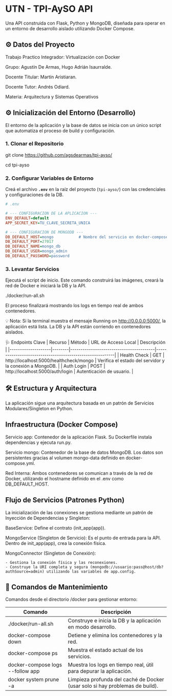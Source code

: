 # UTN - TPI-AySO API

Una API construida con Flask, Python y MongoDB, diseñada para operar en un entorno de desarrollo aislado utilizando Docker Compose.

## ⚙️ Datos del Proyecto

Trabajo Practico Integrador: Virtualización con Docker

Grupo: Agustín De Armas, Hugo Adrián Isaurralde.

Docente Titular: Martín Aristiaran.

Docente Tutor: Andrés Odiard.

Materia: Arquitectura y Sistemas Operativos

## ⚙️ Inicialización del Entorno (Desarrollo)

El entorno de la aplicación y la base de datos se inicia con un único script que automatiza el proceso de build y configuración.

### 1. Clonar el Repositorio

git clone https://github.com/agsdearmas/tpi-ayso/

cd tpi-ayso

### 2. Configurar Variables de Entorno

Creá el archivo **`.env`** en la raíz del proyecto (`tpi-ayso/`) con las credenciales y configuraciones de la DB.

```ini
# .env

# --- CONFIGURACION DE LA APLICACION ---
ENV_DEFAULT=default
APP_SECRET_KEY=TU_CLAVE_SECRETA_UNICA

# --- CONFIGURACION DE MONGODB ---
DB_DEFAULT_HOST=mongo           # Nombre del servicio en docker-compose
DB_DEFAULT_PORT=27017
DB_DEFAULT_NAME=mongo_db
DB_DEFAULT_USER=mongo_admin
DB_DEFAULT_PASSWORD=password
```

### 3. Levantar Servicios

Ejecutá el script de inicio. Este comando construirá las imágenes, creará la red de Docker e iniciará la DB y la API.

./docker/run-all.sh

El proceso finalizará mostrando los logs en tiempo real de ambos contenedores.

💡 Nota: Si la terminal muestra el mensaje Running on http://0.0.0.0:5000/, la aplicación está lista. La DB y la API están corriendo en contenedores aislados.

🩺 Endpoints Clave
| Recurso            | Método | URL de Acceso Local                     | Descripción                                              |
|--------------------|--------|-----------------------------------------|----------------------------------------------------------|
| Health Check       | GET    | http://localhost:5000/healthcheck/mongo | Verifica el estado del servidor y la conexión a MongoDB. |
| Auth Login         | POST   | http://localhost:5000/auth/login        | Autenticación de usuario.                                |


## 🛠️ Estructura y Arquitectura

La aplicación sigue una arquitectura basada en un patrón de Servicios Modulares/Singleton en Python.

## Infraestructura (Docker Compose)

Servicio app: Contenedor de la aplicación Flask. Su Dockerfile instala dependencias y ejecuta run.py.

Servicio mongo: Contenedor de la base de datos MongoDB. Los datos son persistentes gracias al volumen mongo-data definido en docker-compose.yml.

Red Interna: Ambos contenedores se comunican a través de la red de Docker, utilizando el hostname definido en el .env como DB_DEFAULT_HOST.

## Flujo de Servicios (Patrones Python)

La inicialización de las conexiones se gestiona mediante un patrón de Inyección de Dependencias y Singleton:

BaseService: Define el contrato (init_app(app)).

MongoService (Singleton de Servicio): Es el punto de entrada para la API. Dentro de init_app(app), crea la conexión física.

MongoConnector (Singleton de Conexión):

    - Gestiona la conexión física y las reconexiones.
    - Construye la URI completa y segura (mongodb://usuario:pass@host/db?authSource=admin) utilizando las variables de app.config.

## 🛑 Comandos de Mantenimiento

Comandos desde el directorio /docker para gestionar entorno:

| Comando                             | Descripción                                                                  |
|-------------------------------------|------------------------------------------------------------------------------|
| ./docker/run-all.sh                 | Construye e inicia la DB y la aplicación en modo desarrollo.                 |
| docker-compose down                 | Detiene y elimina los contenedores y la red.                                 |
| docker-compose ps                   | Muestra el estado actual de los servicios.                                   |
| docker-compose logs --follow app    | Muestra los logs en tiempo real, útil para depurar la aplicación.            |
| docker system prune -a              | Limpieza profunda del caché de Docker (usar solo si hay problemas de build). |